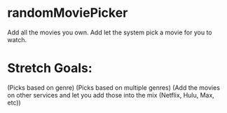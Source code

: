 # randomMoviePicker
Add all the movies you own. Add let the system pick a movie for you to watch.

# Stretch Goals:
(Picks based on genre)
(Picks based on multiple genres)
(Add the movies on other services and let you add those into the mix (Netflix, Hulu, Max, etc))
